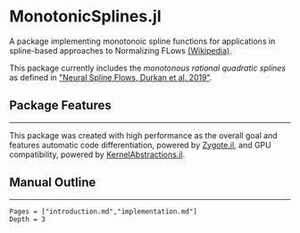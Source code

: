 # MonotonicSplines.jl

A package implementing monotonoic spline functions for applications in spline-based approaches to Normalizing FLows [(Wikipedia)](https://en.wikipedia.org/wiki/Flow-based_generative_model).

This package currently includes the *monotonous rational quadratic splines* as defined in ["Neural Spline Flows, Durkan et al. 2019"](https://arxiv.org/abs/1906.04032).

## Package Features
---

This package was created with high performance as the overall goal and features automatic code differentiation, powered by [Zygote.jl](https://fluxml.ai/Zygote.jl/latest/), and GPU compatibility, powered by [KernelAbstractions.jl](https://juliagpu.github.io/KernelAbstractions.jl/stable/).

## Manual Outline
---

```@contents
Pages = ["introduction.md","implementation.md"]
Depth = 3
```
